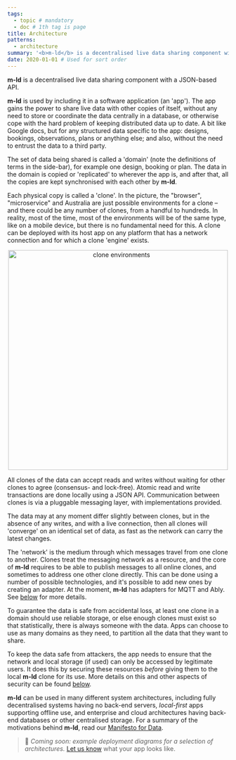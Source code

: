 ```yaml
---
tags:
  - topic # mandatory
  - doc # 1th tag is page
title: Architecture
patterns:
  - architecture
summary: '<b>m-ld</b> is a decentralised live data sharing component with a JSON-based API.'
date: 2020-01-01 # Used for sort order
---
```

**m-ld** is a decentralised live data sharing component with a JSON-based API.

**m-ld** is used by including it in a software application (an 'app'). The app
gains the power to share live data with other copies of itself, without any need
to store or coordinate the data centrally in a database, or otherwise cope with
the hard problem of keeping distributed data up to date. A bit like Google docs,
but for any structured data specific to the app: designs, bookings,
observations, plans or anything else; and also, without the need to entrust the
data to a third party.

The set of data being shared is called a 'domain' (note the definitions of terms
in the side-bar), for example one design, booking or plan. The data in the
domain is copied or 'replicated' to wherever the app is, and after that, all the
copies are kept synchronised with each other by **m-ld**.

Each physical copy is called a 'clone'. In the picture, the "browser",
"microservice" and Australia are just possible environments for a clone – and
there could be any number of clones, from a handful to hundreds. In reality,
most of the time, most of the environments will be of the same type, like on a
mobile device, but there is no fundamental need for this. A clone can be
deployed with its host app on any platform that has a network connection and for
which a clone 'engine' exists.

<p align="center">
<img src="/architecture.svg" alt="clone environments" width="500"/>
</p>

All clones of the data can accept reads and writes without waiting for other
clones to agree (consensus- and lock-free). Atomic read and write transactions
are done locally using a JSON API. Communication between clones is via a
pluggable messaging layer, with implementations provided.

The data may at any moment differ slightly between clones, but in the absence of
any writes, and with a live connection, then all clones will 'converge' on an
identical set of data, as fast as the network can carry the latest changes.

The 'network' is the medium through which messages travel from one clone to
another. Clones treat the messaging network as a resource, and the core of
**m-ld** requires to be able to publish messages to all online clones, and
sometimes to address one other clone directly. This can be done using a number
of possible technologies, and it's possible to add new ones by creating an
adapter. At the moment, **m-ld** has adapters for MQTT and Ably. See
[below](/doc/#messaging) for more details.

To guarantee the data is safe from accidental loss, at least one clone in a
domain should use reliable storage, or else enough clones must exist so that
statistically, there is always someone with the data. Apps can choose to use as
many domains as they need, to partition all the data that they want to share.

To keep the data safe from attackers, the app needs to ensure that the network
and local storage (if used) can only be accessed by legitimate users. It does
this by securing these resources _before_ giving them to the local **m-ld**
clone for its use. More details on this and other aspects of security can be
found [below](/doc/#security).

**m-ld** can be used in many different system architectures, including fully
decentralised systems having no back-end servers, *local-first* apps supporting
offline use, and enterprise and cloud architectures having back-end databases or
other centralised storage. For a summary of the motivations behind **m-ld**,
read our [Manifesto for Data](/news/#live-and-sharable).

> 🚧 *Coming soon: example deployment diagrams for a selection of
> architectures.* [Let us know](/hello/) what your app looks like.